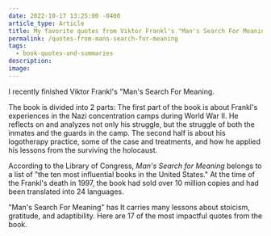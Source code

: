 ```yaml
---
date: 2022-10-17 13:25:00 -0400
article_type: Article
title: My favorite quotes from Viktor Frankl's "Man's Search For Meaning"
permalink: /quotes-from-mans-search-for-meaning
tags:
  - book-quotes-and-summaries
description:
image:
---
```

I recently finished Viktor Frankl's "Man's Search For Meaning.

The book is divided into 2 parts: The first part of the book is about Frankl's experiences in the Nazi concentration camps during World War II. He reflects on and analyzes not only his struggle, but the struggle of both the inmates and the guards in the camp. The second half is about his logotherapy practice, some of the case and treatments, and how he applied his lessons from the surviving the holocaust.

According to the Library of Congress,&nbsp;*Man's Search for Meaning*&nbsp;belongs to a list of "the ten most influential books in the United States." At the time of the Frankl's death in 1997, the book had sold over 10 million copies and had been translated into 24 languages.

"Man's Search For Meaning" has It carries many lessons about stoicism, gratitude, and adaptibility. Here are 17 of the most impactful quotes from the book.